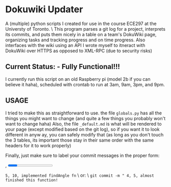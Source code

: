 # Dokuwiki Updater
A (multiple) python scripts I created for use in the course ECE297 at the Universty of Toronto. \\ 
This program parses a git log for a project, interprets its commits, and puts them nicely in a table on a team's DokuWiki page, organizing tasks and tracking progress and on time progress.
Also interfaces with the wiki using an API I wrote myself to itneract with DokuWiki over HTTPS as opposed to XML-RPC (due to security risks)


## Current Status: - Fully Functional!!!
I currently run this script on an old Raspberry pi (model 2b if you can believe it haha), scheduled with crontab to run at 3am, 9am, 3pm, and 9pm.

## USAGE

I tried to make this as straightforward to use.
the file ``globals.py`` has all the things you might want to change (and quite a few things you probably won't want to change haha)
Also, the file ``_default.md`` is what will be rendered to your page (except modified based on the git log), so if you want it to look different in anyw ay, you can safely modify that (as long as you don't touch the 3 tables, its important those stay in their same order with the same headers for it to work properly)

Finally, just make sure to label your commit messages in the proper form:

<task number>, <progress>, <message>
eg. 

`` 5, 10, implemented findAngle fn `` \\ or: \\
`` git commit -m " 4, 5, almost finished this function! ``
